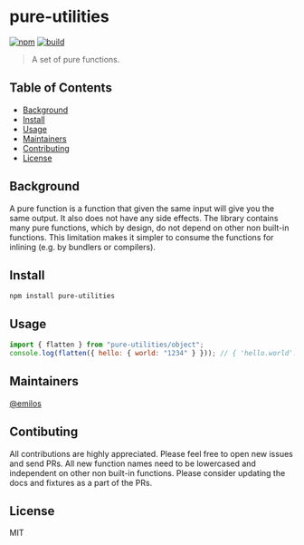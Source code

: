 # pure-utilities

[![npm](https://img.shields.io/npm/v/pure-utilities.svg)](https://www.npmjs.com/package/pure-utilities)
[![build](https://github.com/buxlabs/pure-utilities/actions/workflows/nodejs.yml/badge.svg)](https://github.com/buxlabs/pure-utilities/actions/workflows/nodejs.yml)

> A set of pure functions.

## Table of Contents

- [Background](#background)
- [Install](#install)
- [Usage](#usage)
- [Maintainers](#maintainers)
- [Contributing](#contributing)
- [License](#license)

## Background

A pure function is a function that given the same input will give you the same output. It also does not have any side effects. The library contains many pure functions, which by design, do not depend on other non built-in functions. This limitation makes it simpler to consume the functions for inlining (e.g. by bundlers or compilers).

## Install

`npm install pure-utilities`

## Usage

```javascript
import { flatten } from "pure-utilities/object";
console.log(flatten({ hello: { world: "1234" } })); // { 'hello.world': '1234' }
```

## Maintainers

[@emilos](https://github.com/emilos)

## Contibuting

All contributions are highly appreciated. Please feel free to open new issues and send PRs. All new function names need to be lowercased and independent on other non built-in functions. Please consider updating the docs and fixtures as a part of the PRs.

## License

MIT
